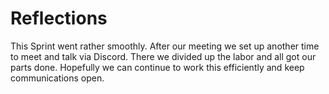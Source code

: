 # Reflections

This Sprint went rather smoothly. After our meeting we set up another time to meet and talk via Discord. There we divided up the labor and all got our parts done.
Hopefully we can continue to work this efficiently and keep communications open.
